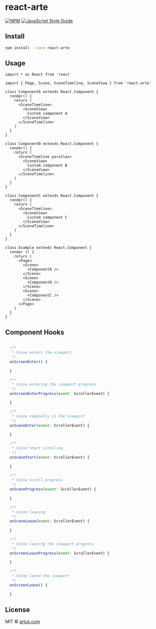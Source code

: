# react-arte

> 

[![NPM](https://img.shields.io/npm/v/react-arte.svg)](https://www.npmjs.com/package/react-arte) [![JavaScript Style Guide](https://img.shields.io/badge/code_style-standard-brightgreen.svg)](https://standardjs.com)

## Install

```bash
npm install --save react-arte
```

## Usage

```tsx
import * as React from 'react'

import { Page, Scene, SceneTimeline, SceneView } from 'react-arte'

class ComponentA extends React.Component {
  render() {
    return (
      <SceneTimeline>
        <SceneView>
          Custom component A
        </SceneView>
      </SceneTimeline>
    )
  }
}

class ComponentB extends React.Component {
  render() {
    return (
      <SceneTimeline parallax>
        <SceneView>
          Custom component B
        </SceneView>
      </SceneTimeline>
    )
  }
}

class ComponentC extends React.Component {
  render() {
    return (
      <SceneTimeline>
        <SceneView>
          Custom component C
        </SceneView>
      </SceneTimeline>
    )
  }
}

class Example extends React.Component {
  render () {
    return (
      <Page>
        <Scene>
          <ComponentA />
        </Scene>
        <Scene>
          <ComponentB />
        </Scene>
        <Scene>
          <ComponentC />
        </Scene>
      </Page>
    )
  }
}
```

## Component Hooks

```jsx 

  /**
   * Scene enters the viewport
   */
  onScreenEnter() {
    
  }

  /**
   * Scene entering the viewport progress
   */
  onScreenEnterProgress(event: ScrollerEvent) {

  }

  /**
   * Scene completly in the viewport
   */
  onSceneEnter(event: ScrollerEvent) {
    
  }

  /**
   * Scene start scrolling
   */
  onSceneStart(event: ScrollerEvent) {
    
  }

  /**
   * Scene scroll progress
   */
  onSceneProgress(event: ScrollerEvent) {
    
  }

  /**
   * Scene leaving
   */
  onSceneLeave(event: ScrollerEvent) {
    
  }

  /**
   * Scene leaving the viewport progress
   */
  onScreenLeaveProgress(event: ScrollerEvent) {
    
  }

  /**
   * Scene leave the viewport
   */
  onScreenLeave() {
    
  }

```

## License

MIT © [artus.com](https://github.com/artus.com)

